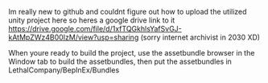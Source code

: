 Im really new to github and couldnt figure out how to upload the utilized unity project here so heres a google drive link to it https://drive.google.com/file/d/1xfTQGkhlsYafSvGJ-kAtMpZWz4B00IzM/view?usp=sharing (sorry internet archivist in 2030 XD)

When youre ready to build the project, use the assetbundle browser in the Window tab to build the assetbundles, then put the assetbundles in LethalCompany/BepInEx/Bundles
